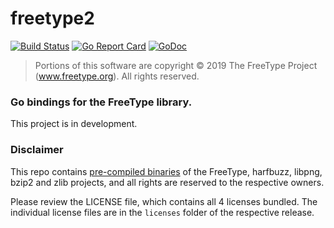 # freetype2 
[![Build Status](https://travis-ci.org/flga/freetype2.svg?branch=master)](https://travis-ci.org/flga/freetype2) [![Go Report Card](https://goreportcard.com/badge/github.com/flga/freetype2)](https://goreportcard.com/report/github.com/flga/freetype2) [![GoDoc](https://godoc.org/github.com/flga/freetype2/2.10.1?status.svg)](https://godoc.org/github.com/flga/freetype2/2.10.1)

>Portions of this software are copyright © 2019 The FreeType
Project (www.freetype.org).  All rights reserved.

### Go bindings for the FreeType library.
This project is in development.



### Disclaimer

This repo contains [pre-compiled binaries](https://github.com/flga/freetype-builds) of the FreeType, harfbuzz, libpng, bzip2 and zlib projects, and all rights are reserved to the respective owners.


Please review the LICENSE file, which contains all 4 licenses bundled. The individual license files are in the `licenses` folder of the respective release.
